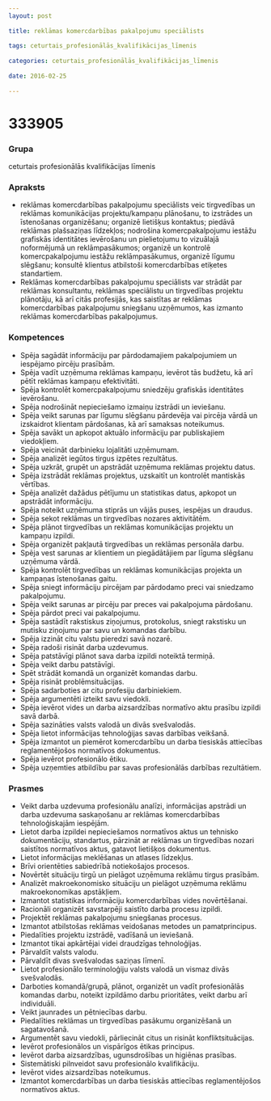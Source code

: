 ```yaml
---
layout: post
    
title: reklāmas komercdarbības pakalpojumu speciālists
    
tags: ceturtais_profesionālās_kvalifikācijas_līmenis
    
categories: ceturtais_profesionālās_kvalifikācijas_līmenis
    
date: 2016-02-25
    
---
```

# 333905

### Grupa
ceturtais profesionālās kvalifikācijas līmenis

### Apraksts

* reklāmas komercdarbības pakalpojumu speciālists veic tirgvedības un reklāmas komunikācijas projektu/kampaņu plānošanu, to izstrādes un īstenošanas organizēšanu; organizē lietišķus kontaktus; piedāvā reklāmas plašsaziņas līdzekļos; nodrošina komercpakalpojumu iestāžu grafiskās identitātes ievērošanu un pielietojumu to vizuālajā noformējumā un reklāmpasākumos; organizē un kontrolē komercpakalpojumu iestāžu reklāmpasākumus, organizē līgumu slēgšanu; konsultē klientus atbilstoši komercdarbības etiķetes standartiem.
* Reklāmas komercdarbības pakalpojumu speciālists var strādāt par reklāmas konsultantu, reklāmas speciālistu un tirgvedības projektu plānotāju, kā arī citās profesijās, kas saistītas ar reklāmas komercdarbības pakalpojumu sniegšanu uzņēmumos, kas izmanto reklāmas komercdarbības pakalpojumus.

### Kompetences

* Spēja sagādāt informāciju par pārdodamajiem pakalpojumiem un iespējamo pircēju prasībām.
* Spēja vadīt uzņēmuma reklāmas kampaņu, ievērot tās budžetu, kā arī pētīt reklāmas kampaņu efektivitāti.
* Spēja kontrolēt komercpakalpojumu sniedzēju grafiskās identitātes ievērošanu.
* Spēja nodrošināt nepieciešamo izmaiņu izstrādi un ieviešanu.
* Spēja veikt sarunas par līgumu slēgšanu pārdevēja vai pircēja vārdā un izskaidrot klientam pārdošanas, kā arī samaksas noteikumus.
* Spēja savākt un apkopot aktuālo informāciju par publiskajiem viedokļiem.
* Spēja veicināt darbinieku lojalitāti uzņēmumam.
* Spēja analizēt iegūtos tirgus izpētes rezultātus.
* Spēja uzkrāt, grupēt un apstrādāt uzņēmuma reklāmas projektu datus.
* Spēja izstrādāt reklāmas projektus, uzskaitīt un kontrolēt mantiskās vērtības.
* Spēja analizēt dažādus pētījumu un statistikas datus, apkopot un apstrādāt informāciju.
* Spēja noteikt uzņēmuma stiprās un vājās puses, iespējas un draudus.
* Spēja sekot reklāmas un tirgvedības nozares aktivitātēm.
* Spēja plānot tirgvedības un reklāmas komunikācijas projektu un kampaņu izpildi.
* Spēja organizēt pakļautā tirgvedības un reklāmas personāla darbu.
* Spēja vest sarunas ar klientiem un piegādātājiem par līguma slēgšanu uzņēmuma vārdā.
* Spēja kontrolēt tirgvedības un reklāmas komunikācijas projekta un kampaņas īstenošanas gaitu.
* Spēja sniegt informāciju pircējam par pārdodamo preci vai sniedzamo pakalpojumu.
* Spēja veikt sarunas ar pircēju par preces vai pakalpojuma pārdošanu.
* Spēja pārdot preci vai pakalpojumu.
* Spēja sastādīt rakstiskus ziņojumus, protokolus, sniegt rakstisku un mutisku ziņojumu par savu un komandas darbību.
* Spēja izzināt citu valstu pieredzi savā nozarē.
* Spēja radoši risināt darba uzdevumus.
* Spēja patstāvīgi plānot sava darba izpildi noteiktā termiņā.
* Spēja veikt darbu patstāvīgi.
* Spēt strādāt komandā un organizēt komandas darbu.
* Spēja risināt problēmsituācijas.
* Spēja sadarboties ar citu profesiju darbiniekiem.
* Spēja argumentēti izteikt savu viedokli.
* Spēja ievērot vides un darba aizsardzības normatīvo aktu prasību izpildi savā darbā.
* Spēja sazināties valsts valodā un divās svešvalodās.
* Spēja lietot informācijas tehnoloģijas savas darbības veikšanā.
* Spēja izmantot un piemērot komercdarbību un darba tiesiskās attiecības reglamentējošos normatīvos dokumentus.
* Spēja ievērot profesionālo ētiku.
* Spēja uzņemties atbildību par savas profesionālās darbības rezultātiem.

### Prasmes 
* Veikt darba uzdevuma profesionālu analīzi, informācijas apstrādi un darba uzdevuma saskaņošanu ar reklāmas komercdarbības tehnoloģiskajām iespējām.
* Lietot darba izpildei nepieciešamos normatīvos aktus un tehnisko dokumentāciju, standartus, pārzināt ar reklāmas un tirgvedības nozari saistītos normatīvos aktus, gatavot lietišķos dokumentus.
* Lietot informācijas meklēšanas un atlases līdzekļus.
* Brīvi orientēties sabiedrībā notiekošajos procesos.
* Novērtēt situāciju tirgū un pielāgot uzņēmuma reklāmu tirgus prasībām.
* Analizēt makroekonomisko situāciju un pielāgot uzņēmuma reklāmu makroekonomikas apstākļiem.
* Izmantot statistikas informāciju komercdarbības vides novērtēšanai.
* Racionāli organizēt savstarpēji saistīto darba procesu izpildi.
* Projektēt reklāmas pakalpojumu sniegšanas procesus.
* Izmantot atbilstošas reklāmas veidošanas metodes un pamatprincipus.
* Piedalīties projektu izstrādē, vadīšanā un ieviešanā.
* Izmantot tikai apkārtējai videi draudzīgas tehnoloģijas.
* Pārvaldīt valsts valodu.
* Pārvaldīt divas svešvalodas saziņas līmenī.
* Lietot profesionālo terminoloģiju valsts valodā un vismaz divās svešvalodās.
* Darboties komandā/grupā, plānot, organizēt un vadīt profesionālās komandas darbu, noteikt izpildāmo darbu prioritātes, veikt darbu arī individuāli.
* Veikt jaunrades un pētniecības darbu.
* Piedalīties reklāmas un tirgvedības pasākumu organizēšanā un sagatavošanā.
* Argumentēt savu viedokli, pārliecināt citus un risināt konfliktsituācijas.
* Ievērot profesionālos un vispārīgos ētikas principus.
* Ievērot darba aizsardzības, ugunsdrošības un higiēnas prasības.
* Sistemātiski pilnveidot savu profesionālo kvalifikāciju.
* Ievērot vides aizsardzības noteikumus.
* Izmantot komercdarbības un darba tiesiskās attiecības reglamentējošos normatīvos aktus.